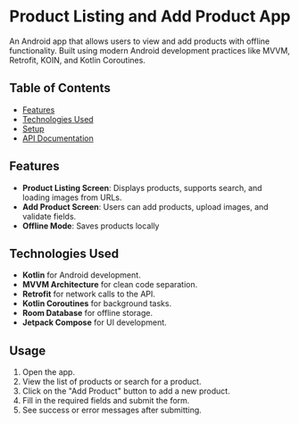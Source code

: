 # Product Listing and Add Product App

An Android app that allows users to view and add products with offline functionality. Built using modern Android development practices like MVVM, Retrofit, KOIN, and Kotlin Coroutines.


## Table of Contents
- [Features](#features)
- [Technologies Used](#technologies-used)
- [Setup](#setup)
- [API Documentation](#api-documentation)


## Features
- **Product Listing Screen**: Displays products, supports search, and loading images from URLs.
- **Add Product Screen**: Users can add products, upload images, and validate fields.
- **Offline Mode**: Saves products locally 


## Technologies Used
- **Kotlin** for Android development.
- **MVVM Architecture** for clean code separation.
- **Retrofit** for network calls to the API.
- **Kotlin Coroutines** for background tasks.
- **Room Database** for offline storage.
- **Jetpack Compose** for UI development.


## Usage

1. Open the app.
2. View the list of products or search for a product.
3. Click on the "Add Product" button to add a new product.
4. Fill in the required fields and submit the form.
5. See success or error messages after submitting.
